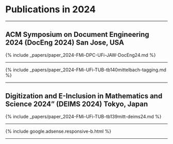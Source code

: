 

# Publications in 2024


<hr class="conference-start">

## ACM Symposium on Document Engineering 2024 (DocEng 2024) San Jose, USA

{% include _papers/paper_2024-FMi-DPC-UFi-JAW-DocEng24.md  %}

<hr class="conference-end">


{% include _papers/paper_2024-FMi-UFi-TUB-tb140mittelbach-tagging.md  %}


<hr class="conference-start">

## Digitization and E-Inclusion in Mathematics and Science 2024” (DEIMS 2024) Tokyo, Japan

{% include _papers/paper_2024-FMi-UFi-TUB-tb139mitt-deims24.md  %}

<hr class="conference-end">


<div class="row">{% include google.adsense.responsive-b.html %}</div><hr> 




